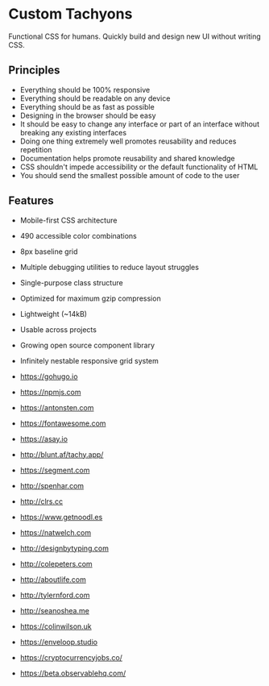 # Custom Tachyons

Functional CSS for humans.
Quickly build and design new UI without writing CSS.

## Principles

* Everything should be 100% responsive
* Everything should be readable on any device
* Everything should be as fast as possible
* Designing in the browser should be easy
* It should be easy to change any interface or part of an interface without breaking any existing interfaces
* Doing one thing extremely well promotes reusability and reduces repetition
* Documentation helps promote reusability and shared knowledge
* CSS shouldn't impede accessibility or the default functionality of HTML
* You should send the smallest possible amount of code to the user

## Features

* Mobile-first CSS architecture
* 490 accessible color combinations
* 8px baseline grid
* Multiple debugging utilities to reduce layout struggles
* Single-purpose class structure
* Optimized for maximum gzip compression
* Lightweight (~14kB)
* Usable across projects
* Growing open source component library
* Infinitely nestable responsive grid system

* https://gohugo.io
* https://npmjs.com
* https://antonsten.com
* https://fontawesome.com
* https://asay.io
* http://blunt.af/tachy.app/
* https://segment.com
* http://spenhar.com
* http://clrs.cc
* https://www.getnoodl.es
* https://natwelch.com
* http://designbytyping.com
* http://colepeters.com
* http://aboutlife.com
* http://tylernford.com
* http://seanoshea.me
* https://colinwilson.uk
* https://enveloop.studio
* https://cryptocurrencyjobs.co/
* https://beta.observablehq.com/
